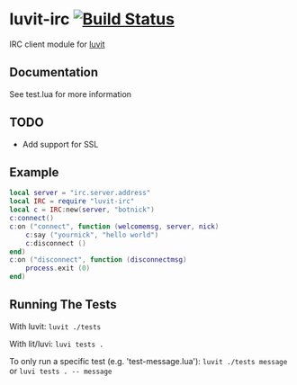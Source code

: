 luvit-irc [![Build Status](https://travis-ci.org/squeek502/luvit-irc.svg?branch=master)](https://travis-ci.org/squeek502/luvit-irc)
=========
IRC client module for [luvit](https://luvit.io)

Documentation
-------------
See test.lua for more information

TODO
----
* Add support for SSL

Example
-------
```lua
local server = "irc.server.address"
local IRC = require "luvit-irc"
local c = IRC:new(server, "botnick")
c:connect()
c:on ("connect", function (welcomemsg, server, nick)
	c:say ("yournick", "hello world")
	c:disconnect ()
end)
c:on ("disconnect", function (disconnectmsg)
	process.exit (0)
end)
```

Running The Tests
-----------------

With luvit: `luvit ./tests`

With lit/luvi: `luvi tests .`

To only run a specific test (e.g. 'test-message.lua'): `luvit ./tests message` or `luvi tests . -- message`
